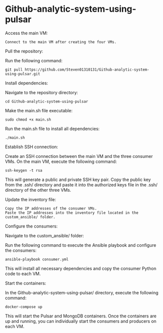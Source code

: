 # Github-analytic-system-using-pulsar

Access the main VM:

    Connect to the main VM after creating the four VMs.

Pull the repository:

Run the following command:

    git pull https://github.com/Steven01310131/Github-analytic-system-using-pulsar.git


Install dependencies:


Navigate to the repository directory:

    cd Github-analytic-system-using-pulsar

Make the main.sh file executable:

    sudo chmod +x main.sh

Run the main.sh file to install all dependencies:

    ./main.sh

Establish SSH connection:

Create an SSH connection between the main VM and the three consumer VMs.
On the main VM, execute the following command:

    ssh-keygen -t rsa

This will generate a public and private SSH key pair.
Copy the public key from the .ssh/ directory and paste it into the authorized keys file in the .ssh/ directory of the other three VMs.

Update the inventory file:

    Copy the IP addresses of the consumer VMs.
    Paste the IP addresses into the inventory file located in the custom_ansible/ folder.

Configure the consumers:

Navigate to the custom_ansible/ folder:

Run the following command to execute the Ansible playbook and configure the consumers:

    ansible-playbook consumer.yml

This will install all necessary dependencies and copy the consumer Python code to each VM.

Start the containers:

In the Github-analytic-system-using-pulsar/ directory, execute the following command:

    docker-compose up

This will start the Pulsar and MongoDB containers.
Once the containers are up and running, you can individually start the consumers and producers on each VM.
